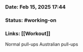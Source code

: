 ### Date: Feb 15, 2025 17:44

### Status: #working-on

### Links: [[Workout]]

Normal pull-ups
Australian pull-ups